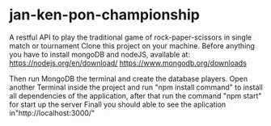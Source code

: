 # jan-ken-pon-championship
A restful API to play the traditional game of rock-paper-scissors in single match or tournament
Clone this project on your machine.
Before anything you have to install mongoDB and nodeJS, available at:
https://nodejs.org/en/download/
https://www.mongodb.org/downloads

Then run MongoDB the terminal and create the database players.
Open another Terminal inside the project and run "npm install command" to install all dependencies of the application, after that
run the command "npm start" for start up the server
Finall you should able to see the aplication in"http://localhost:3000/"
